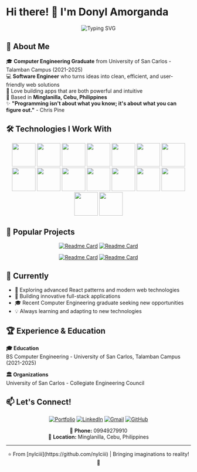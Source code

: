 # Hi there! 👋 I'm Donyl Amorganda

<div align="center">
  <img src="https://readme-typing-svg.herokuapp.com?font=Fira+Code&pause=1000&color=36BCF7&center=true&vCenter=true&width=435&lines=Software+Developer;Computer+Engineering+Graduate;Full+Stack+Developer;Bringing+Imaginations+to+Reality!" alt="Typing SVG" />
</div>

## 💫 About Me
🎓 **Computer Engineering Graduate** from University of San Carlos - Talamban Campus (2021-2025)  
💻 **Software Engineer** who turns ideas into clean, efficient, and user-friendly web solutions  
🚀 Love building apps that are both powerful and intuitive  
📍 Based in **Minglanilla, Cebu, Philippines**  
✨ **"Programming isn't about what you know; it's about what you can figure out."** - Chris Pine

## 🛠️ Technologies I Work With

<div align="center">
  <img src="https://iconic-api.onrender.com/dark/react" width="64px" />
  <img src="https://iconic-api.onrender.com/dark/nextjs" width="64px" />
  <img src="https://iconic-api.onrender.com/dark/nodejs" width="64px" />
  <img src="https://iconic-api.onrender.com/dark/expressjs" width="64px" />
  <img src="https://iconic-api.onrender.com/dark/js" width="64px" />
  <img src="https://iconic-api.onrender.com/dark/tailwindcss" width="64px" />
  <img src="https://iconic-api.onrender.com/dark/mysql" width="64px" />
  <img src="https://iconic-api.onrender.com/dark/firebase" width="64px" />
  <img src="https://iconic-api.onrender.com/dark/supabase" width="64px" />
  <img src="https://iconic-api.onrender.com/dark/python" width="64px" />
  <img src="https://iconic-api.onrender.com/dark/php" width="64px" />
  <img src="https://iconic-api.onrender.com/dark/laravel" width="64px" />
  <img src="https://iconic-api.onrender.com/dark/java" width="64px" />
  <img src="https://iconic-api.onrender.com/dark/c" width="64px" />
  <img src="https://iconic-api.onrender.com/dark/cpp" width="64px" />
  <img src="https://iconic-api.onrender.com/dark/kotlin" width="64px" />
</div>

## 🚀 Popular Projects

<div align="center">

[![Readme Card](https://github-readme-stats.vercel.app/api/pin/?username=nylciii&repo=portfolio&theme=tokyonight&hide_border=true&bg_color=0D1117)](https://github.com/nylciii/portfolio)
[![Readme Card](https://github-readme-stats.vercel.app/api/pin/?username=nylciii&repo=septic-tank-monitoring&theme=tokyonight&hide_border=true&bg_color=0D1117)](https://github.com/nylciii/septic-tank-monitoring)

[![Readme Card](https://github-readme-stats.vercel.app/api/pin/?username=nylciii&repo=travelkeep&theme=tokyonight&hide_border=true&bg_color=0D1117)](https://github.com/nylciii/travelkeep)
[![Readme Card](https://github-readme-stats.vercel.app/api/pin/?username=nylciii&repo=geolocation-usercred&theme=tokyonight&hide_border=true&bg_color=0D1117)](https://github.com/nylciii/geolocation-usercred)

</div>

## 🎯 Currently
- 🌱 Exploring advanced React patterns and modern web technologies
- 🔨 Building innovative full-stack applications
- 🎓 Recent Computer Engineering graduate seeking new opportunities
- 💡 Always learning and adapting to new technologies

## 🏆 Experience & Education

**🎓 Education**  
BS Computer Engineering - University of San Carlos, Talamban Campus (2021-2025)

**🏛️ Organizations**  
University of San Carlos - Collegiate Engineering Council

## 📫 Let's Connect!

<div align="center">
  
[![Portfolio](https://img.shields.io/badge/Portfolio-000000?style=for-the-badge&logo=vercel&logoColor=white)](https://nylciiiportfolio.netlify.app/)
[![LinkedIn](https://img.shields.io/badge/LinkedIn-0077B5?style=for-the-badge&logo=linkedin&logoColor=white)](https://linkedin.com/in/your-linkedin)
[![Gmail](https://img.shields.io/badge/Gmail-D14836?style=for-the-badge&logo=gmail&logoColor=white)](mailto:dcamorganda@gmail.com)
[![GitHub](https://img.shields.io/badge/GitHub-100000?style=for-the-badge&logo=github&logoColor=white)](https://github.com/nylciii)

📱 **Phone:** 09949279910  
📍 **Location:** Minglanilla, Cebu, Philippines

</div>

---

<div align="center">
  ⭐️ From [nylciii](https://github.com/nylciii) | Bringing imaginations to reality! 🚀
</div>
